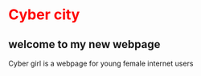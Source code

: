 <html>
  <head> 
  </head>
  <body>
    <h1
      style="color:red">Cyber city</h1>
    <h2>welcome to my new webpage</h2>
    <p>Cyber girl is a webpage for young female internet users </p>
  </body> 
</html>
